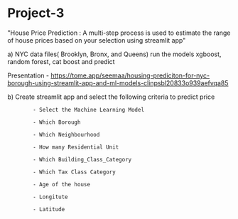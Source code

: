 # Project-3
 "House Price Prediction : A multi-step process is used to estimate the range of house prices based on your selection using streamlit app"

a) NYC data files( Brooklyn, Bronx, and Queens) run the models xgboost, random forest, cat boost and predict

Presentation - https://tome.app/seemaa/housing-prediciton-for-nyc-borough-using-streamlit-app-and-ml-models-clinpsbl20833o939aefvqa85


b) Create streamlit app and select the following criteria to predict price

            - Select the Machine Learning Model
            
            - Which Borough
            
            - Which Neighbourhood
            
            - How many Residential Unit
            
            - Which Building_Class_Category
            
            - Which Tax Class Category
            
            - Age of the house
            
            - Longitute
            
            - Latitude       
